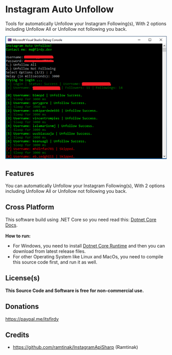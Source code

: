 # Instagram Auto Unfollow
Tools for automatically Unfollow your Instagram Following(s), With 2 options including Unfollow All or Unfollow not following you back.

![Screenshoot](Images/Screenshot.PNG)

## Features
You can automatically Unfollow your Instagram Following(s), With 2 options including Unfollow All or Unfollow not following you back.

## Cross Platform
This software build using .NET Core so you need read this: [Dotnet Core Docs](https://docs.microsoft.com/en-us/dotnet/core/deploying/).<br>
<br><b>How to run:</b><br>
- For Windows, you need to install [Dotnet Core Runtime](https://dotnet.microsoft.com/download/dotnet-core/current/runtime) and then you can download from latest release files.<br>
- For other Operating System like Linux and MacOs, you need to compile this source code first, and run it as well.


## License(s)
<b>This Source Code and Software is free for non-commercial use.</b>

## Donations
https://paypal.me/itsfirdy

## Credits
- https://github.com/ramtinak/InstagramApiSharp (Ramtinak)
